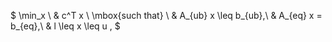 $
\min_x \ & c^T x \\
        \mbox{such that} \ & A_{ub} x \leq b_{ub},\\
        & A_{eq} x = b_{eq},\\
        & l \leq x \leq u ,
$